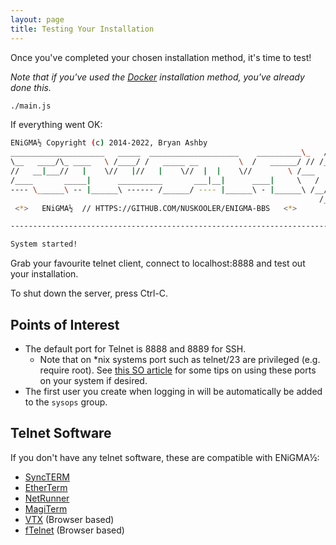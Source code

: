 ```yaml
---
layout: page
title: Testing Your Installation
---
```

Once you've completed your chosen installation method, it's time to test!

_Note that if you've used the [Docker](docker.md) installation method, you've already done this._

```bash
./main.js
```

If everything went OK:

```bash
ENiGMA½ Copyright (c) 2014-2022, Bryan Ashby
_____________________   _____  ____________________    __________\_   /
\__   ____/\_ ____   \ /____/ /   _____ __         \  /   ______/ // /___jp!
//   __|___//   |    \//   |//   |    \//  |  |    \//        \ /___   /_____
/____       _____|      __________       ___|__|      ____|     \   /  _____  \
---- \______\ -- |______\ ------ /______/ ---- |______\ - |______\ /__/ // ___/
                                                                     /__   _\
 <*>   ENiGMA½  // HTTPS://GITHUB.COM/NUSKOOLER/ENIGMA-BBS   <*>       /__/

-------------------------------------------------------------------------------

System started!
```
Grab your favourite telnet client, connect to localhost:8888 and test out your installation.

To shut down the server, press Ctrl-C.

## Points of Interest

* The default port for Telnet is 8888 and 8889 for SSH.
  * Note that on *nix systems port such as telnet/23 are privileged (e.g. require root). See
  [this SO article](http://stackoverflow.com/questions/16573668/best-practices-when-running-node-js-with-port-80-ubuntu-linode) for some tips on using these ports on your system if desired.
* The first user you create when logging in will be automatically be added to the `sysops` group.

## Telnet Software

If you don't have any telnet software, these are compatible with ENiGMA½:

* [SyncTERM](http://syncterm.bbsdev.net/)
* [EtherTerm](https://github.com/M-griffin/EtherTerm)
* [NetRunner](http://mysticbbs.com/downloads.html)
* [MagiTerm](https://magickabbs.com/utils/)
* [VTX](https://github.com/codewar65/VTX_ClientServer) (Browser based)
* [fTelnet](https://www.ftelnet.ca/) (Browser based)
